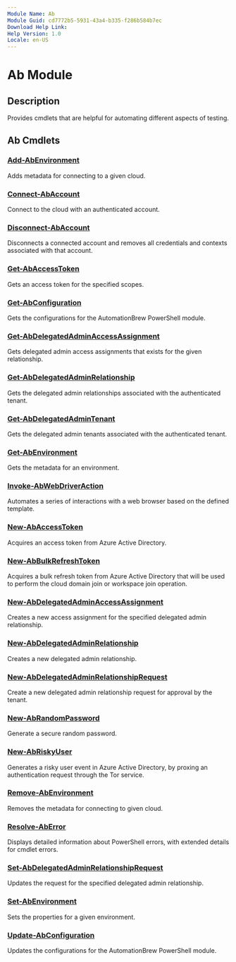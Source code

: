 ```yaml
---
Module Name: Ab
Module Guid: cd7772b5-5931-43a4-b335-f286b584b7ec
Download Help Link: 
Help Version: 1.0
Locale: en-US
---
```


# Ab Module

## Description

Provides cmdlets that are helpful for automating different aspects of testing.

## Ab Cmdlets

### [Add-AbEnvironment](Add-AbEnvironment.md)

Adds metadata for connecting to a given cloud.

### [Connect-AbAccount](Connect-AbAccount.md)

Connect to the cloud with an authenticated account.

### [Disconnect-AbAccount](Disconnect-AbAccount.md)

Disconnects a connected account and removes all credentials and contexts associated with that account.

### [Get-AbAccessToken](Get-AbAccessToken.md)

Gets an access token for the specified scopes.

### [Get-AbConfiguration](Get-AbConfiguration.md)

Gets the configurations for the AutomationBrew PowerShell module.

### [Get-AbDelegatedAdminAccessAssignment](Get-AbDelegatedAdminAccessAssignment.md)

Gets delegated admin access assignments that exists for the given relationship.

### [Get-AbDelegatedAdminRelationship](Get-AbDelegatedAdminRelationship.md)

Gets the delegated admin relationships associated with the authenticated tenant.

### [Get-AbDelegatedAdminTenant](Get-AbDelegatedAdminTenant.md)

Gets the delegated admin tenants associated with the authenticated tenant.

### [Get-AbEnvironment](Get-AbEnvironment.md)

Gets the metadata for an environment.

### [Invoke-AbWebDriverAction](Invoke-AbWebDriverAction.md)

Automates a series of interactions with a web browser based on the defined template.

### [New-AbAccessToken](New-AbAccessToken.md)

Acquires an access token from Azure Active Directory.

### [New-AbBulkRefreshToken](New-AbBulkRefreshToken.md)

Acquires a bulk refresh token from Azure Active Directory that will be used to perform the cloud domain join or workspace join operation.

### [New-AbDelegatedAdminAccessAssignment](New-AbDelegatedAdminAccessAssignment.md)

Creates a new access assignment for the specified delegated admin relationship.

### [New-AbDelegatedAdminRelationship](New-AbDelegatedAdminRelationship.md)

Creates a new delegated admin relationship.

### [New-AbDelegatedAdminRelationshipRequest](New-AbDelegatedAdminRelationshipRequest.md)

Create a new delegated admin relationship request for approval by the tenant.

### [New-AbRandomPassword](New-AbRandomPassword.md)

Generate a secure random password.

### [New-AbRiskyUser](New-AbRiskyUser.md)

Generates a risky user event in Azure Active Directory, by proxing an authentication request through the Tor service.

### [Remove-AbEnvironment](Remove-AbEnvironment.md)

Removes the metadata for connecting to given cloud.

### [Resolve-AbError](Resolve-AbError.md)

Displays detailed information about PowerShell errors, with extended details for cmdlet errors.

### [Set-AbDelegatedAdminRelationshipRequest](Set-AbDelegatedAdminRelationshipRequest.md)

Updates the request for the specified delegated admin relationship.

### [Set-AbEnvironment](Set-AbEnvironment.md)

Sets the properties for a given environment.

### [Update-AbConfiguration](Update-AbConfiguration.md)

Updates the configurations for the AutomationBrew PowerShell module.
